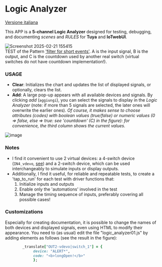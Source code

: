 # Logic Analyzer
[Versione italiana](https://github.com/msillano/IoTwebUI/blob/main/APP/Logic%20Analyzer/LEGGIMI.md)

This APP is a **5-channel Logic Analyzer** designed for testing, debugging, and documenting _scenes_ and _RULES_ for **Tuya** and **IoTwebUI**.

![Screenshot 2025-02-21 155415](https://github.com/user-attachments/assets/512b24fd-c1ad-4964-92e0-3ce16390bbad)<br>
TEST of the Pattern ['filter for short events'](https://github.com/msillano/IoTwebUI/blob/main/patterns/filter%20for%20short%20events.md). A is the input signal, B is the output, and C is the countdown used by another real switch (virtual switches do not have countdown implementation!).

### USAGE
* **Clear**: Initializes the chart and updates the list of displayed signals, or optionally, clears the list.
* **Add**: A large pop-up appears with all available devices and signals. By clicking _add_ (`aggiungi`), you can select the signals to display in the _Logic Analyzer_ (note: if more than 5 signals are selected, the later ones will overwrite the earlier ones).
_Of course, it makes sense to choose attributes (codes) with boolean values (true/false) or numeric values (0 => false, else => true: see 'countdown' (C) in the figure): for convenience, the third column shows the current values._

![image](https://github.com/user-attachments/assets/e0b957f3-9371-405e-9981-630d13f7dec6)

### Notes
* I find it convenient to use 2 virtual devices: a 4-switch device (`IN4_vdevo`, [see](https://www.tuyaexpo.com/product/1078029)) and a 2-switch device, which can be used interchangeably to simulate inputs or display outputs.
* Additionally, I find it useful, for reliable and repeatable tests, to create a 'tap_to_run' for each test with driver functions that:
  1. Initialize inputs and outputs
  2. Enable only the 'automations' involved in the test
  3. Manage the timing sequence of inputs, preferably covering all possible cases!

### Customizations
Especially for creating documentation, it is possible to change the names of both devices and displayed signals, even using HTML to modify their appearance.
You need to (as usual) edit the file "logic_analyzer01.js" by adding elements as follows (see the result in the figure):
```ruby
        _translate["OUT2-vdevo|switch_1"] = {
             device: "ALERT*",
             code: "<b>longOpen!</b>"
             };
```             
